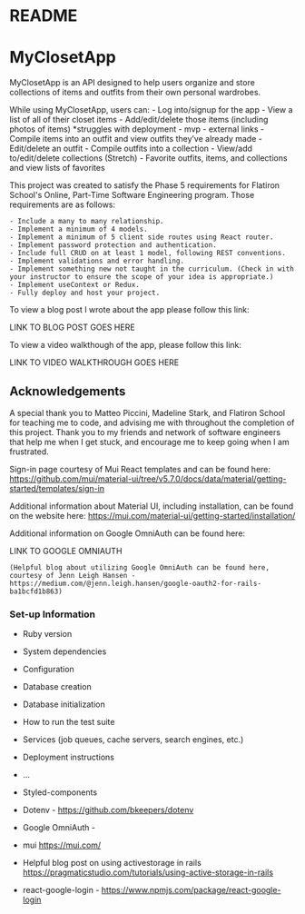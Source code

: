 # README

# MyClosetApp 

MyClosetApp is an API designed to help users organize and store collections of items and outfits from their own personal wardrobes. 

While using MyClosetApp, users can: 
    - Log into/signup for the app
    - View a list of all of their closet items
    - Add/edit/delete those items (including photos of items) *struggles with deployment - mvp - external links 
    - Compile items into an outfit and view outfits they’ve already made 
    - Edit/delete an outfit 
    - Compile outfits into a collection
    - View/add to/edit/delete collections
    (Stretch) - Favorite outfits, items, and collections and view lists of favorites 

This project was created to satisfy the Phase 5 requirements for Flatiron School's Online, Part-Time Software Engineering program. Those requirements are as follows: 

    - Include a many to many relationship.
    - Implement a minimum of 4 models.
    - Implement a minimum of 5 client side routes using React router.
    - Implement password protection and authentication.
    - Include full CRUD on at least 1 model, following REST conventions.
    - Implement validations and error handling.
    - Implement something new not taught in the curriculum. (Check in with your instructor to ensure the scope of your idea is appropriate.)
    - Implement useContext or Redux.
    - Fully deploy and host your project.

To view a blog post I wrote about the app please follow this link: 

LINK TO BLOG POST GOES HERE 

To view a video walkthough of the app, please follow this link: 

LINK TO VIDEO WALKTHROUGH GOES HERE 

## Acknowledgements 

A special thank you to Matteo Piccini, Madeline Stark, and Flatiron School for teaching me to code, and advising me with throughout the completion of this project. Thank you to my friends and network of software engineers that help me when I get stuck, and encourage me to keep going when I am frustrated.  

Sign-in page courtesy of Mui React templates and can be found here: 
https://github.com/mui/material-ui/tree/v5.7.0/docs/data/material/getting-started/templates/sign-in 

Additional information about Material UI, including installation, can be found on the website here: 
https://mui.com/material-ui/getting-started/installation/ 

Additional information on Google OmniAuth can be found here: 

LINK TO GOOGLE OMNIAUTH

    (Helpful blog about utilizing Google OmniAuth can be found here, courtesy of Jenn Leigh Hansen - https://medium.com/@jenn.leigh.hansen/google-oauth2-for-rails-ba1bcfd1b863)

### Set-up Information 

* Ruby version

* System dependencies

* Configuration

* Database creation

* Database initialization

* How to run the test suite

* Services (job queues, cache servers, search engines, etc.)

* Deployment instructions

* ...

* Styled-components 
* Dotenv - https://github.com/bkeepers/dotenv 
* Google OmniAuth - 
* mui https://mui.com/
* Helpful blog post on using activestorage in rails https://pragmaticstudio.com/tutorials/using-active-storage-in-rails 
* react-google-login - https://www.npmjs.com/package/react-google-login 
